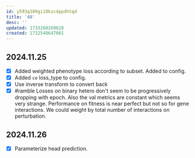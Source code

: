 ```yaml
---
id: y593q189gi18kzc4ppdhtqd
title: '48'
desc: ''
updated: 1733260269028
created: 1732548647061
---
```

## 2024.11.25

- [x] Added weighted phenotype loss according to subset. Added to config.
- [x] Added `ce` loss_type to config.
- [x] Use inverse transform to convert back
- [x] #ramble Losses on binary hetero don't seem to be progressively dropping with epoch. Also the val metrics are constant which seems very strange. Performance on fitness is near perfect but not so for gene interactions. We could weight by total number of interactions on perturbation.

## 2024.11.26

- [x] Parameterize head prediction.
